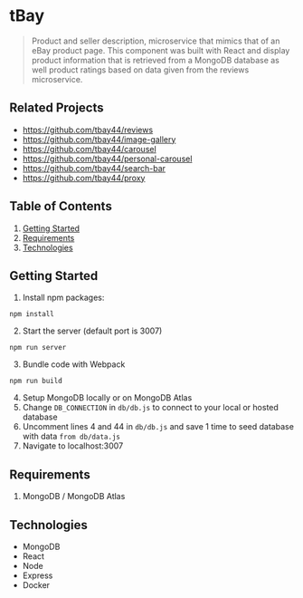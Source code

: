 # tBay

> Product and seller description, microservice that mimics that of an eBay product page. This component was built with React and display product information that is retrieved from a MongoDB database as well product ratings based on data given from the reviews microservice.

## Related Projects

  - https://github.com/tbay44/reviews
  - https://github.com/tbay44/image-gallery
  - https://github.com/tbay44/carousel
  - https://github.com/tbay44/personal-carousel
  - https://github.com/tbay44/search-bar
  - https://github.com/tbay44/proxy
  
## Table of Contents

1. [Getting Started](#Usage)
1. [Requirements](#requirements)
1. [Technologies](#technologies)

## Getting Started
1. Install npm packages:
```
npm install
```
2. Start the server (default port is 3007)
```
npm run server
```
3. Bundle code with Webpack
```
npm run build
```
4. Setup MongoDB locally or on MongoDB Atlas
5. Change `DB_CONNECTION` in `db/db.js` to connect to your local or hosted database
6. Uncomment lines 4 and 44 in `db/db.js` and save 1 time to seed database with data `from db/data.js`
7. Navigate to localhost:3007

## Requirements
1. MongoDB / MongoDB Atlas

## Technologies 
* MongoDB
* React
* Node
* Express
* Docker

